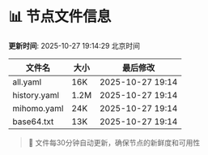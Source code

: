 # 📊 节点文件信息

**更新时间**: 2025-10-27 19:14:29 北京时间

| 文件名 | 大小 | 最后修改 |
|--------|------|----------|
| all.yaml | 16K | 2025-10-27 19:14 |
| history.yaml | 1.2M | 2025-10-27 19:14 |
| mihomo.yaml | 24K | 2025-10-27 19:14 |
| base64.txt | 13K | 2025-10-27 19:14 |

> 🔄 文件每30分钟自动更新，确保节点的新鲜度和可用性
